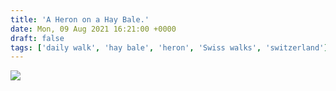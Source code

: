 ```yaml
---
title: 'A Heron on a Hay Bale.'
date: Mon, 09 Aug 2021 16:21:00 +0000
draft: false
tags: ['daily walk', 'hay bale', 'heron', 'Swiss walks', 'switzerland']
---
```


![](https://www.main-vision.com/richard/blog/wp-content/uploads/2021/08/img_6720-768x1024.jpg)